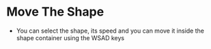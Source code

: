 # Move The Shape

- You can select the shape, its speed and you can move it inside the shape container using the WSAD keys
